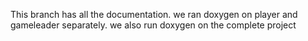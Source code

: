 This branch has all the documentation.
we ran doxygen on player and gameleader separately.
we also run doxygen on the complete project
